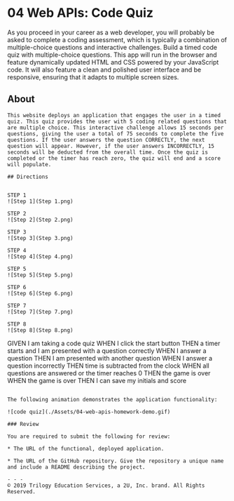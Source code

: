 # 04 Web APIs: Code Quiz

As you proceed in your career as a web developer, you will probably be asked to complete a coding assessment, which is typically a combination of multiple-choice questions and interactive challenges. Build a timed code quiz with multiple-choice questions. This app will run in the browser and feature dynamically updated HTML and CSS powered by your JavaScript code. It will also feature a clean and polished user interface and be responsive, ensuring that it adapts to multiple screen sizes.

## About

```
This website deploys an application that engages the user in a timed quiz. This quiz provides the user with 5 coding related questions that are multiple choice. This interactive challenge allows 15 seconds per questions, giving the user a total of 75 seconds to complete the five questions. If the user answers the question CORRECTLY, the next question will appear. However, if the user answers INCORRECTLY, 15 seconds will be deducted from the overall time. Once the quiz is completed or the timer has reach zero, the quiz will end and a score will populate.

## Directions


STEP 1
![Step 1](Step 1.png)

STEP 2
![Step 2](Step 2.png)

STEP 3
![Step 3](Step 3.png)

STEP 4
![Step 4](Step 4.png)

STEP 5
![Step 5](Step 5.png)

STEP 6
![Step 6](Step 6.png)

STEP 7
![Step 7](Step 7.png)

STEP 8
![Step 8](Step 8.png)
```
GIVEN I am taking a code quiz
WHEN I click the start button
    THEN a timer starts and I am presented with a question correctly
WHEN I answer a question
    THEN I am presented with another question
WHEN I answer a question incorrectly
    THEN time is subtracted from the clock
WHEN all questions are answered or the timer reaches 0
    THEN the game is over
WHEN the game is over
    THEN I can save my initials and score
```

The following animation demonstrates the application functionality:

![code quiz](./Assets/04-web-apis-homework-demo.gif)

### Review

You are required to submit the following for review:

* The URL of the functional, deployed application.

* The URL of the GitHub repository. Give the repository a unique name and include a README describing the project.

- - -
© 2019 Trilogy Education Services, a 2U, Inc. brand. All Rights Reserved.
